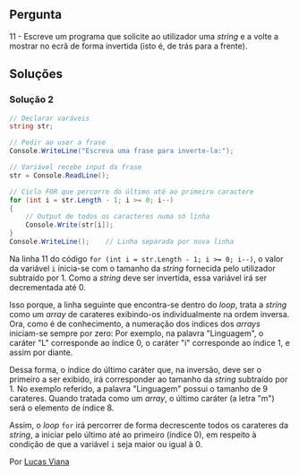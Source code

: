 ## Pergunta

11 - Escreve um programa que solicite ao utilizador uma _string_ e a volte a
mostrar no ecrã de forma invertida (isto é, de trás para a frente).

## Soluções

### Solução 2

```cs
// Declarar varáveis
string str;

// Pedir ao user a frase
Console.WriteLine("Escreva uma frase para inverte-la:");

// Variável recebe input da frase
str = Console.ReadLine();

// Ciclo FOR que percorre do último até ao primeiro caractere
for (int i = str.Length - 1; i >= 0; i--)
{
    // Output de todos os caracteres numa só linha
    Console.Write(str[i]);
}
Console.WriteLine();    // Linha separada por nova linha
```

Na linha 11 do código `for (int i = str.Length - 1; i >= 0; i--)`, o valor da
variável `i` inicia-se com o tamanho da _string_ fornecida pelo utilizador
subtraído por 1. Como a _string_ deve ser invertida, essa variável irá ser decrementada
até 0.

Isso porque, a linha seguinte que encontra-se dentro do _loop_, trata a _string_ como 
um _array_ de carateres exibindo-os individualmente na ordem inversa. Ora, como é de 
conhecimento, a numeração dos índices dos _arrays_ iniciam-se sempre por zero:
Por exemplo, na palavra "Linguagem", o caráter "L" corresponde ao índice 0, o caráter "i" 
corresponde ao índice 1, e assim por diante. 

Dessa forma, o índice do último caráter que, na inversão, deve ser o primeiro a ser exibido,
irá corresponder ao tamanho da _string_ subtraído por 1. No exemplo referido, a palavra
"Linguagem" possui o tamanho de 9 carateres. Quando tratada como um _array_, o último caráter
(a letra "m") será o elemento de índice 8.

Assim, o _loop_ `for` irá percorrer de forma decrescente todos os carateres 
da _string_, a iniciar pelo último até ao primeiro (índice 0), em respeito à condição
de que a variável `i` seja maior ou igual à 0.

Por [Lucas Viana](https://github.com/LucasViana18)

